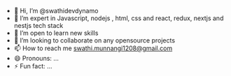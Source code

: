 - 👋 Hi, I’m @swathidevdynamo
- 👀 I’m expert in Javascript, nodejs , html, css and react, redux, nextjs and nestjs tech stack
- 🌱 I’m open to learn new skills
- 💞️ I’m looking to collaborate on any opensource projects 
- 📫 How to reach me swathi.munnangi1208@gmail.com
- 😄 Pronouns: ...
- ⚡ Fun fact: ...

<!---
swathidevdynamo/swathidevdynamo is a ✨ special ✨ repository because its `README.md` (this file) appears on your GitHub profile.
You can click the Preview link to take a look at your changes.
--->
